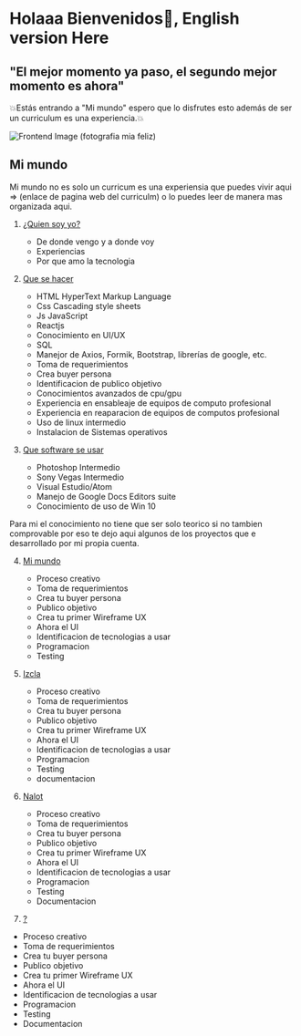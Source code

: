 # Holaaa Bienvenidos💖, English version Here

## "El mejor momento ya paso, el segundo mejor momento es ahora"

💥Estás entrando a "Mi mundo" espero que lo disfrutes esto además de ser un curriculum es una experiencia.💥

![Frontend Image](./images/frontend.gif) (fotografia mia feliz)

## Mi mundo 

Mi mundo no es solo un curricum es una experiensia que puedes vivir aqui => (enlace de pagina web del curriculm)
o lo puedes leer de manera mas organizada aqui.

1. [¿Quien soy yo?](./01%20-%20INTRO/README.md)

   - De donde vengo y a donde voy
   - Experiencias
   - Por que amo la tecnologia

2. [Que se hacer](./01%20-%20INTRO/README.md)

   - HTML HyperText Markup Language
   - Css  Cascading style sheets
   - Js   JavaScript 
   - Reactjs   
   - Conocimiento en UI/UX
   - SQL 
   - Manejor de Axios, Formik, Bootstrap, librerías de google, etc.
   - Toma de requerimientos
   - Crea buyer persona
   - Identificacion de publico objetivo
   - Conocimientos avanzados de cpu/gpu
   - Experiencia en ensableaje de equipos de computo profesional
   - Experiencia en reaparacion de equipos de computos profesional
   - Uso de linux intermedio
   - Instalacion de Sistemas operativos 
   
3. [Que software se usar](./01%20-%20INTRO/README.md)

   - Photoshop Intermedio
   - Sony Vegas Intermedio
   - Visual Estudio/Atom 
   - Manejo de Google Docs Editors suite
   - Conocimiento de uso de Win 10
 
Para mi el conocimiento no tiene que ser solo teorico si no tambien comprovable 
por eso te dejo aqui algunos de los proyectos que e desarrollado por mi propia cuenta.

4. [Mi mundo](./01%20-%20INTRO/README.md)

   - Proceso creativo
   - Toma de requerimientos
   - Crea tu buyer persona
   - Publico objetivo
   - Crea tu primer Wireframe UX
   - Ahora el UI
   - Identificacion de tecnologias a usar
   - Programacion 
   - Testing


4. [Izcla](./01%20-%20INTRO/README.md)

   - Proceso creativo
   - Toma de requerimientos
   - Crea tu buyer persona
   - Publico objetivo
   - Crea tu primer Wireframe UX
   - Ahora el UI
   - Identificacion de tecnologias a usar
   - Programacion 
   - Testing
   - documentacion

4. [Nalot](./01%20-%20INTRO/README.md)

   - Proceso creativo
   - Toma de requerimientos
   - Crea tu buyer persona
   - Publico objetivo
   - Crea tu primer Wireframe UX
   - Ahora el UI
   - Identificacion de tecnologias a usar
   - Programacion 
   - Testing
   - Documentacion

 4. [?](./01%20-%20INTRO/README.md)

   - Proceso creativo
   - Toma de requerimientos
   - Crea tu buyer persona
   - Publico objetivo
   - Crea tu primer Wireframe UX
   - Ahora el UI
   - Identificacion de tecnologias a usar
   - Programacion 
   - Testing
   - Documentacion

   

